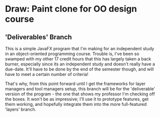 # Draw: Paint clone for OO design course
## 'Deliverables' Branch
This is a simple JavaFX program that I'm making for an independent study in an object-oriented programming course. Trouble is,
I've been so swamped with my other 17 credit hours that this has largely taken a back burner, especially since its an
independent study and doesn't really have a due-date. It'll have to be done by the end of the semester though, and will have
to meet a certain number of criteria!

That's why, from this point forward until I get the frameworks for layer managers and tool managers setup, this branch will be
for the 'deliverable' version of the program - the one that shows my professor I'm checking off the boxes. It won't be as
impressive; I'll use it to prototype features, get them working, and hopefully integrate them into the more full-featured
'layers' branch.
